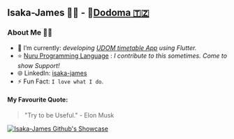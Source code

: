 <h2> Isaka-James 🤵‍♂️  - 📍<a href='https://www.mbeya.go.tz/'>Dodoma 🇹🇿</a></h2>

### About Me 🤵‍♂️

- 🌱 I’m currently: *developing [UDOM timetable App](https://github.com/isaka-james/udom-timetable-app) using Flutter.* 
- ⭐ [Nuru Programming Language](https://github.com/NuruProgramming/Nuru) : *I contribute to this sometimes. Come to show Support!*
- 🌐 LinkedIn: [isaka-james](https://www.linkedin.com/in/isaka-james)
- ⚡ Fun Fact:  `I love what I do`.

#### My Favourite Quote:
> "Try to be Useful." - Elon Musk

  <p>
    <a href="https://github.com/ryo-ma/github-profile-trophy">
      <img src="https://github-profile-trophy.vercel.app/?username=isaka-james&title=Commits,Followers,Stars,Repositories,MultiLanguage,Experience&column=3&margin-w=15&margin-h=15&no-bg=true" alt="Isaka-James Github's Showcase" />
    </a>
  </p>


